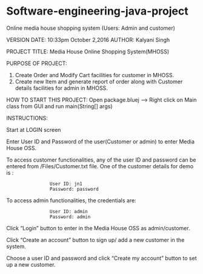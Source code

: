 # Software-engineering-java-project
Online media house shopping system (Users: Admin and customer)

VERSION DATE: 10:33pm October 2,2016
AUTHOR: Kalyani Singh

PROJECT TITLE: Media House Online Shopping System(MHOSS) 

PURPOSE OF PROJECT:
  1. Create Order and Modify Cart facilities for customer in MHOSS.
  2. Create new Item and generate report of order along with Customer details facilities for admin in MHOSS.

HOW TO START THIS PROJECT: 
   Open package.bluej --> Right click on Main class from GUI and run main(String[] args) 
        
INSTRUCTIONS: 

  Start at LOGIN screen
  
  Enter User ID and Password of the user(Customer or admin) to enter Media House OSS.
  
  To access customer functionalities, any of the user ID and password can be entered from /Files/Customer.txt file. 
  One of the customer details for demo is :
  
                    User ID: jn1
                    Password: password
To access admin functionalities, the credentials are: 

                    User ID: admin
                    Password: admin
Click “Login” button to enter in the Media House OSS as admin/customer.

Click “Create an account” button to sign up/ add a new customer in the system. 

Choose a user ID and password and click “Create my account” button to set up a new customer.
   

